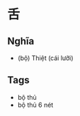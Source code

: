 # 舌

## Nghĩa
* (bộ) Thiệt (cái lưỡi)

## Tags
* bộ thủ
* bộ thủ 6 nét

<script>window.HANZI_FIELD='舌';</script>
